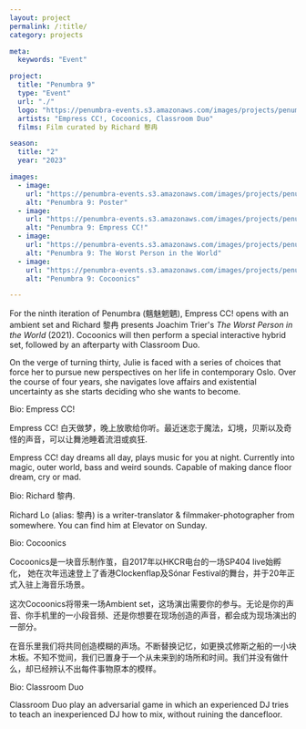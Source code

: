 ```yaml
---
layout: project
permalink: /:title/
category: projects

meta:
  keywords: "Event"

project:
  title: "Penumbra 9"
  type: "Event"
  url: "./"
  logo: "https://penumbra-events.s3.amazonaws.com/images/projects/penumbra-9/logo.jpg"
  artists: "Empress CC!, Cocoonics, Classroom Duo"
  films: Film curated by Richard 黎冉

season:
  title: "2"
  year: "2023"

images:
  - image:
    url: "https://penumbra-events.s3.amazonaws.com/images/projects/penumbra-9/poster.png"
    alt: "Penumbra 9: Poster"
  - image:
    url: "https://penumbra-events.s3.amazonaws.com/images/projects/penumbra-9/empress-cc.jpg"
    alt: "Penumbra 9: Empress CC!"
  - image:
    url: "https://penumbra-events.s3.amazonaws.com/images/projects/penumbra-9/worst-person-in-the-world.jpg"
    alt: "Penumbra 9: The Worst Person in the World"
  - image:
    url: "https://penumbra-events.s3.amazonaws.com/images/projects/penumbra-9/cocoonics.jpg"
    alt: "Penumbra 9: Cocoonics"

---
```

<p>For the ninth iteration of Penumbra (魑魅魍魉), Empress CC! opens with an ambient set and Richard 黎冉 presents Joachim Trier's <em>The Worst Person in the World</em> (2021). Cocoonics will then perform a special interactive hybrid set, followed by an afterparty with Classroom Duo.</p>
  
<p>On the verge of turning thirty, Julie is faced with a series of choices that force her to pursue new perspectives on her life in contemporary Oslo. Over the course of four years, she navigates love affairs and existential uncertainty as she starts deciding who she wants to become.</p>

<span class="h2">Bio: Empress CC!</span>

<p>Empress CC! 白天做梦，晚上放歌给你听。最近迷恋于魔法，幻境，贝斯以及奇怪的声音，可以让舞池睡着流泪或疯狂.</p>

<p>Empress CC! day dreams all day, plays music for you at night. Currently into magic, outer world, bass and weird sounds. Capable of making dance floor dream, cry or mad.</p>

<span class="h2">Bio: Richard 黎冉.</span>

<p>Richard Lo (alias: 黎冉) is a writer-translator & filmmaker-photographer from somewhere. You can find him at Elevator on Sunday.</p>

<span class="h2">Bio: Cocoonics</span>

<p>Cocoonics是一块音乐制作茧，自2017年以HKCR电台的一场SP404 live始孵化， 她在次年迅速登上了香港Clockenflap及Sónar Festival的舞台，并于20年正式入驻上海音乐场景。</p>

<p>这次Cocoonics将带来一场Ambient set，这场演出需要你的参与。无论是你的声音、你手机里的一小段音频、还是你想要在现场创造的声音，都会成为现场演出的一部分。</p>

<p>在音乐里我们将共同创造模糊的声场。不断替换记忆，如更换忒修斯之船的一小块木板。不知不觉间，我们已置身于一个从未来到的场所和时间。我们并没有做什么，却已经辨认不出每件事物原本的模样。</p>

<span class="h2">Bio: Classroom Duo</span>

<p>Classroom Duo play an adversarial game in which an experienced DJ tries to teach an inexperienced DJ how to mix, without ruining the dancefloor.</p>